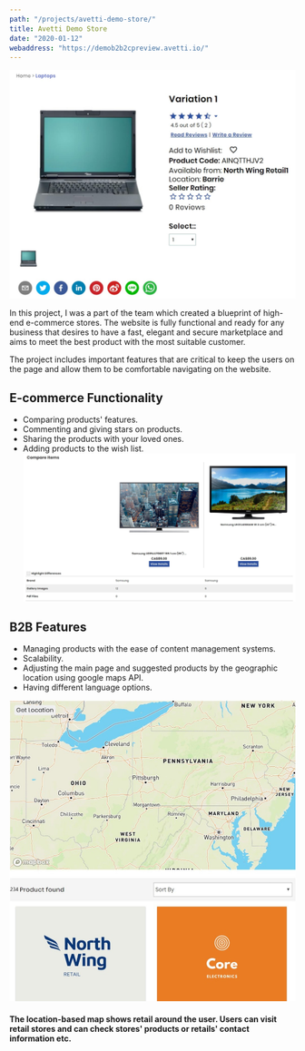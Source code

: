 ```yaml
---
path: "/projects/avetti-demo-store/"
title: Avetti Demo Store
date: "2020-01-12"
webaddress: "https://demob2b2cpreview.avetti.io/"
---
```


![Product page](./product.jpg)

In this project, I was a part of the team which created a blueprint of high-end e-commerce stores. The website is fully functional and ready for any business that desires to have a fast, elegant and secure marketplace and aims to meet the best product with the most suitable customer.

<!-- end -->

The project includes important features that are critical to keep the users on the page and allow them to be comfortable navigating on the website.

## E-commerce Functionality

- Comparing products' features.
- Commenting and giving stars on products.
- Sharing the products with your loved ones.
- Adding products to the wish list.
  ![Compare feature](./compare1.jpg)

## B2B Features

- Managing products with the ease of content management systems.
- Scalability.
- Adjusting the main page and suggested products by the geographic location using google maps API.
- Having different language options.

![Stores feature](./stores.jpg)

#### The location-based map shows retail around the user. Users can visit retail stores and can check stores' products or retails' contact information etc.
